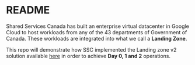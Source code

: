 # README

Shared Services Canada has built an enterprise virtual datacenter in Google Cloud to host workloads from any of the 43 departments of Government of Canada. These workloads are integrated into what we call a **Landing Zone**.

This repo will demonstrate how SSC implemented the Landing zone v2 solution available [here](https://github.com/GoogleCloudPlatform/pubsec-declarative-toolkit/tree/main/solutions/landing-zone-v2) in order to achieve **Day 0, 1 and 2** operations.
